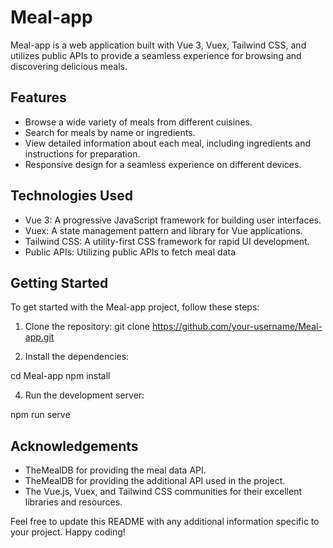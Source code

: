 # Meal-app

Meal-app is a web application built with Vue 3, Vuex, Tailwind CSS, and utilizes public APIs to provide a seamless experience for browsing and discovering delicious meals.

## Features

- Browse a wide variety of meals from different cuisines.
- Search for meals by name or ingredients.
- View detailed information about each meal, including ingredients and instructions for preparation.
- Responsive design for a seamless experience on different devices.

## Technologies Used

- Vue 3: A progressive JavaScript framework for building user interfaces.
- Vuex: A state management pattern and library for Vue applications.
- Tailwind CSS: A utility-first CSS framework for rapid UI development.
- Public APIs: Utilizing public APIs to fetch meal data

## Getting Started

To get started with the Meal-app project, follow these steps:

1. Clone the repository: git clone https://github.com/your-username/Meal-app.git

2. Install the dependencies:

cd Meal-app
npm install

4. Run the development server:

npm run serve

## Acknowledgements

- TheMealDB for providing the meal data API.
- TheMealDB for providing the additional API used in the project.
- The Vue.js, Vuex, and Tailwind CSS communities for their excellent libraries and resources.

Feel free to update this README with any additional information specific to your project. Happy coding!

